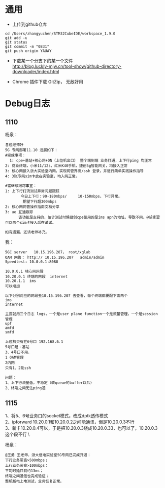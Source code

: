 # 通用
- 上传到github仓库
~~~
cd /Users/zhangyuchen/STM32CubeIDE/workspace_1.9.0
git add -u
git status
git commit -m "0831"
git push origin YAUAY
~~~

- 下载某一个分支下的某一个文件\
http://blog.luckly-mjw.cn/tool-show/github-directory-downloader/index.html

- Chrome 插件下载
GitZip， 无敌好用


# Debug日志


## <span id = "1">1110</span>
杨泉：
```
各位老师好
5G 专网部署11.10 进展如下：
#完成事项：
  1: cpe+基站+核心网+DN（上位机出口） 整个端到端 业务打通，上下行ping 均正常
2: 商业终端，小米11/12s，红米K40手机，捷创5g智能网关，均接入正常
3: 核心网接入浙大实验室内网，实现网管界面/ssh 登录，并进行简单实践操作指导
4: 3张专网sim卡放在实验室，均入网正常。

#需继续跟踪事宜：
1: 上下行打流测试异常问题跟踪
       今日上下行：90-180mbps/     10-150mbps，下行异常。
        期望下行超300mbps
2: 核心网网管操作指南文档分享
3: ue 互通跟踪
      该功能是支持的，估计测试时候捷创cpe使用的是ims apn的地址，导致不同，@胡家翌 可以两个sim卡接入后在试试。

如有遗漏，还请老师补充。
```

我：
```
5GC server   10.15.196.207， root/xglab
OAM 网管： http:// 10.15.196.207   admin/admin
Speedtest: 10.0.0.1:8080

10.0.0.1 核心网网段
10.20.0.1 终端的网段  internet
10.20.1.1  ims
可以增加

以下分别对应的网段去10.15.196.207 去查看，每个终端都要配下面两个
ims
internet

主要就用三个日志 logs，一个是user plane function一个是流量管理，一个是session管理
upf
amfd
smfd

上位机只有在6号口 192.168.6.1
5号口是：基站
3、4号口不用，
1 OAM管理
2内网
只有1、2能ssh

问题：
1、上下行流量低，不稳定（改queue的buffer以后）
2、终端之间无法ping通
```

## <span id = "2">1115</span>
1、将5、6号业务口的socket模式，改成dptk透传模式 \
2、ipforward 10.20.0.1和10.20.0.2之间能通讯，但是10.20.0.3不行 \
3、新卡10.20.0.4可以，于是把10.20.0.3烧成10.20.0.33，也可以了，10.20.0.3这个段不行 \

杨泉：
```
@王勇 王老师，浙大信电实验室5G专网已完成开通：
下行业务带宽>500mbps；
上行业务带宽>100mbps；
平均时延目前约13ms；
终端之间通信也完成验证；
整机断电上电测试，业务恢复正常。
```